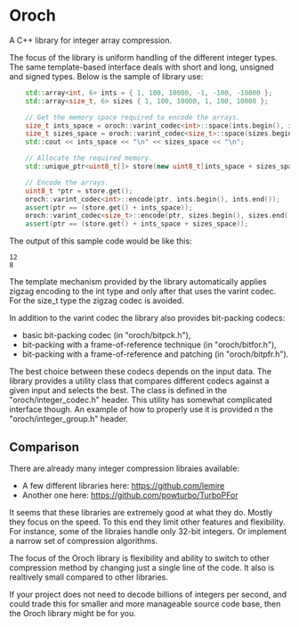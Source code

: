 # Oroch
A C++ library for integer array compression.

The focus of the library is uniform handling of the different integer types.
The same template-based interface deals with short and long, unsigned and
signed types. Below is the sample of library use:

```C++
    std::array<int, 6> ints = { 1, 100, 10000, -1, -100, -10000 };
    std::array<size_t, 6> sizes { 1, 100, 10000, 1, 100, 10000 };

    // Get the memory space required to encode the arrays.
    size_t ints_space = oroch::varint_codec<int>::space(ints.begin(), ints.end());
    size_t sizes_space = oroch::varint_codec<size_t>::space(sizes.begin(), sizes.end());
    std::cout << ints_space << "\n" << sizes_space << "\n";

    // Allocate the required memory.
    std::unique_ptr<uint8_t[]> store(new uint8_t[ints_space + sizes_space]);

    // Encode the arrays.
    uint8_t *ptr = store.get();
    oroch::varint_codec<int>::encode(ptr, ints.begin(), ints.end());
    assert(ptr == (store.get() + ints_space));
    oroch::varint_codec<size_t>::encode(ptr, sizes.begin(), sizes.end());
    assert(ptr == (store.get() + ints_space + sizes_space));

```

The output of this sample code would be like this:

```
12
8
```

The template mechanism provided by the library automatically applies zigzag
encoding to the int type and only after that uses the varint codec. For the
size_t type the zigzag codec is avoided.

In addition to the varint codec the library also provides bit-packing codecs:

* basic bit-packing codec (in "oroch/bitpck.h"),
* bit-packing with a frame-of-reference technique (in "oroch/bitfor.h"),
* bit-packing with a frame-of-reference and patching (in "oroch/bitpfr.h").

The best choice between these codecs depends on the input data. The library
provides a utility class that compares different codecs against a given input
and selects the best. The class is defined in the "oroch/integer_codec.h"
header. This utility has somewhat complicated interface though. An example
of how to properly use it is provided n the "oroch/integer_group.h" header.

## Comparison

There are already many integer compression libraies available:

* A few different libraries here: https://github.com/lemire
* Another one here: https://github.com/powturbo/TurboPFor

It seems that these libraries are extremely good at what they do. Mostly they
focus on the speed. To this end they limit other features and flexibility.
For instance, some of the libraies handle only 32-bit integers. Or implement
a narrow set of compression algorithms.

The focus of the Oroch library is flexibility and ability to switch to other
compression method by changing just a single line of the code. It also is
realtively small compared to other libraries.

If your project does not need to decode billions of integers per second, and
could trade this for smaller and more manageable source code base, then the
Oroch library might be for you.

